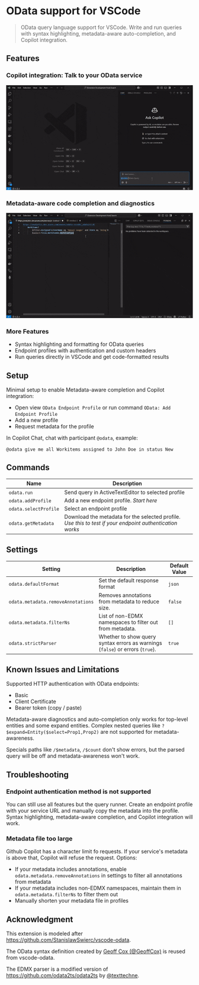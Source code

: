 # OData support for VSCode

> OData query language support for VSCode. Write and run queries with syntax highlighting, metadata-aware auto-completion, and Copilot integration.

## Features

### Copilot integration: Talk to your OData service

![Copilot Integration](assets/copilot-sicle.gif)

### Metadata-aware code completion and diagnostics
![Copilot Integration](assets/diagnostics-sicle.gif)

### More Features
- Syntax highlighting and formatting for OData queries
- Endpoint profiles with authentication and custom headers
- Run queries directly in VSCode and get code-formatted results

## Setup

Minimal setup to enable Metadata-aware completion and Copilot integration:
- Open view `OData Endpoint Profile` or run command `OData: Add Endpoint Profile`
- Add a new profile
- Request metadata for the profile

In Copilot Chat, chat with participant `@odata`, example: 

```
@odata give me all Workitems assigned to John Doe in status New
```

## Commands

| Name | Description |
| ----- | ----- |
| `odata.run`          | Send query in ActiveTextEditor to selected profile  |
| `odata.addProfile` | Add a new endpoint profile. _Start here_ |
| `odata.selectProfile` | Select an endpoint profile |
| `odata.getMetadata` | Download the metadata for the selected profile. _Use this to test if your endpoint authentication works_ |

## Settings

| Setting                        | Description                                                                                  | Default Value |
|--------------------------------|----------------------------------------------------------------------------------------------|---------------|
| `odata.defaultFormat`          | Set the default response format | `json`       |
| `odata.metadata.removeAnnotations` | Removes annotations from metadata to reduce size. | `false`       |
| `odata.metadata.filterNs`      | List of non-EDMX namespaces to filter out from metadata.  | `[]`          |
| `odata.strictParser`           | Whether to show query syntax errors as warnings (`false`) or errors (`true`). | `true`        |


## Known Issues and Limitations

Supported HTTP authentication with OData endpoints: 
- Basic
- Client Certificate
- Bearer token (copy / paste)

Metadata-aware diagnostics and auto-completion only works for top-level entities and some expand entities. Complex nested queries like `?$expand=Entity($select=Prop1,Prop2)` are not supported for metadata-awareness. 

Specials paths like `/$metadata`, `/$count` don't show errors, but the parsed query will be off and metadata-awareness won't work. 

## Troubleshooting

### Endpoint authentication method is not supported

You can still use all features but the query runner. Create an endpoint profile with your service URL and manually copy the metadata into the profile. Syntax highlighting, metadata-aware completion, and Copilot integration will work. 

### Metadata file too large

Github Copilot has a character limit fo requests. If your service's metadata is above that, Copilot will refuse the request. Options:
- If your metadata includes annotations, enable `odata.metadata.removeAnnotations` in settings to filter all annotations from metadata
- If your metadata includes non-EDMX namespaces, maintain them in `odata.metadata.filterNs` to filter them out
- Manually shorten your metadata file in profiles

## Acknowledgment

This extension is modeled after https://github.com/StanislawSwierc/vscode-odata.

The OData syntax definition created by [Geoff Cox (@GeoffCox)](https://github.com/GeoffCox) is reused from vscode-odata. 


The EDMX parser is a modified version of https://github.com/odata2ts/odata2ts by [@texttechne](https://github.com/texttechne).